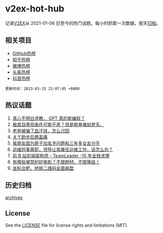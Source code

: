 # v2ex-hot-hub

 记录[V2EX](https://www.v2ex.com/)从 2021-01-06 日至今的热门话题。每小时抓取一次数据，按天[归档](archives)。
 
 ## 相关项目

- [GitHub热榜](https://github.com/snaildev/github-hot-hub)
- [知乎热榜](https://github.com/snaildev/zhihu-hot-hub)
- [微博热榜](https://github.com/snaildev/weibo-hot-hub)
- [头条热榜](https://github.com/snaildev/toutiao-hot-hub)
- [抖音热榜](https://github.com/snaildev/douyin-hot-hub)


 `更新时间：2023-03-15 23:07:05 +0800`

## 热议话题

1. [真心不明白求教， GPT 真的能编程？](https://www.v2ex.com/t/924080)
1. [极度自卑但条件可能不差？但是脱单难如登天。](https://www.v2ex.com/t/924027)
1. [老爸被骗了血汗钱，怎么讨回](https://www.v2ex.com/t/924190)
1. [关于跑步后膝盖痛](https://www.v2ex.com/t/924096)
1. [我朋友因为房子加名字问题和三年多女友分手](https://www.v2ex.com/t/924149)
1. [运维同事离职，领导让我兼任运维工作，该怎么办？](https://www.v2ex.com/t/924055)
1. [前 B 站前端架构师 - TeamLeader -10 年全栈求撩](https://www.v2ex.com/t/924183)
1. [有哪些被禁的好电影？不限题材，不限等级！](https://www.v2ex.com/t/924226)
1. [坐标合肥，地铁二维码全面崩盘](https://www.v2ex.com/t/924066)

## 历史归档

[archives](archives)

## License

See the [LICENSE](LICENSE) file for license rights and limitations (MIT).
